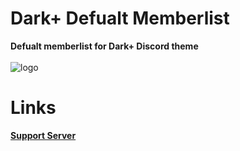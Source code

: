 # Dark+ Defualt Memberlist
**Defualt memberlist for Dark+ Discord theme** <br> <br>
![logo](https://cdn.discordapp.com/attachments/468141324906921984/874594243161755709/Dark.jpg)

# Links
**[Support Server](https://discord.gg/jsQ9UP7kCA)**
